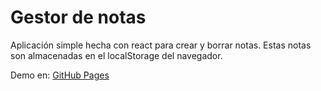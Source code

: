 # Gestor de notas

Aplicación simple hecha con react para crear y borrar notas. Estas notas son almacenadas en el localStorage del navegador.

Demo en: [GitHub Pages](https://tatianallorente.github.io/React-Notas/)

